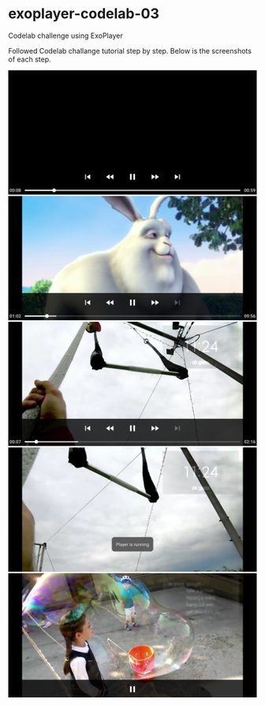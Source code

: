 # exoplayer-codelab-03
Codelab challenge using ExoPlayer

Followed Codelab challange tutorial step by step. Below is the screenshots of each step.

![](exoplayer-codelab-03/player-lib/src/main/res/drawable/screenshot_1.png)
![](exoplayer-codelab-03/player-lib/src/main/res/drawable/screenshot_2.png)
![](exoplayer-codelab-03/player-lib/src/main/res/drawable/screenshot_3.png)
![](exoplayer-codelab-03/player-lib/src/main/res/drawable/screenshot_4.png)
![](exoplayer-codelab-03/player-lib/src/main/res/drawable/screenshot_5.png)
